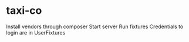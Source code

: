# taxi-co
Install vendors through composer
Start server
Run fixtures
Credentials to login are in UserFixtures

